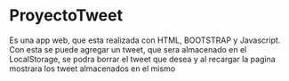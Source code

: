 # ProyectoTweet
Es una app web, que esta realizada con HTML, BOOTSTRAP y Javascript.
Con esta se puede agregar un tweet, que sera almacenado en el LocalStorage, se podra borrar el tweet que desea y al recargar 
la pagina mostrara los tweet almacenados en el mismo
